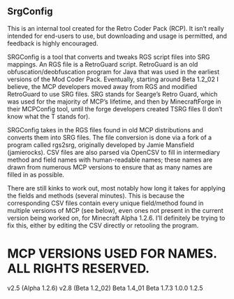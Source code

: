 ## SrgConfig ##
This is an internal tool created for the Retro Coder Pack (RCP). It isn’t really intended for end-users to use, but 
downloading and usage is permitted, and feedback is highly encouraged. 

SRGConfig is a tool that converts and tweaks RGS script files into SRG mappings. An RGS file is a RetroGuard script. 
RetroGuard is an old obfuscation/deobfuscation program for Java that was used in the earliest versions of the 
Mod Coder Pack. Eventually, starting around Beta 1.2_02 I believe, the MCP developers moved away from RGS and modified 
RetroGuard to use SRG files. SRG stands for Searge’s Retro Guard, which was used for the majority of MCP’s lifetime, and 
then by MinecraftForge in their MCPConfig tool, until the forge developers created TSRG files (I don’t know what the T 
stands for).

SRGConfig takes in the RGS files found in old MCP distributions and converts them into SRG files. The file conversion 
is done via a fork of a program called rgs2srg, originally developed by Jamie Mansfield (jamierocks). CSV files are also 
parsed via OpenCSV to fill in intermediary method and field names with human-readable names; these names are drawn from 
numerous MCP versions to ensure that as many names are filled in as possible.

There are still kinks to work out, most notably how long it takes for applying the fields and methods (several minutes). 
This is because the corresponding CSV files contain every unique field/method found in multiple versions of MCP (see below), 
even ones not present in the current version being worked on, for Minecraft Alpha 1.2.6. I’ll definitely be trying to fix this, 
either by editing the CSV directly or retooling the program.

# MCP VERSIONS USED FOR NAMES. ALL RIGHTS RESERVED. #
v2.5 (Alpha 1.2.6)
v2.8 (Beta 1.2_02)
Beta 1.4_01
Beta 1.7.3
1.0.0
1.2.5
